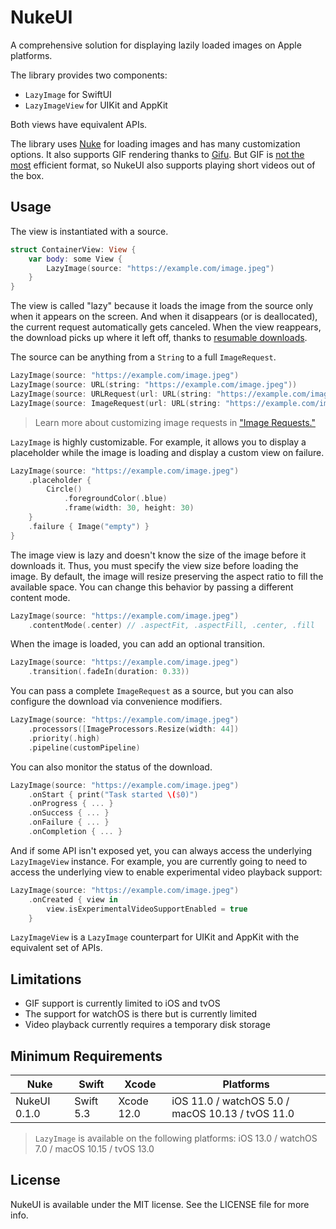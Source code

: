 # NukeUI

A comprehensive solution for displaying lazily loaded images on Apple platforms. 

The library provides two components:

- `LazyImage` for SwiftUI
- `LazyImageView` for UIKit and AppKit

Both views have equivalent APIs.

The library uses [Nuke](https://github.com/kean/Nuke) for loading images and has many customization options. It also supports GIF rendering thanks to [Gifu](https://github.com/kaishin/Gifu). But GIF is [not the most](https://web.dev/replace-gifs-with-videos/) efficient format, so NukeUI also supports playing short videos out of the box.

## Usage

The view is instantiated with a source.

```swift
struct ContainerView: View {
    var body: some View {
        LazyImage(source: "https://example.com/image.jpeg")
    }
}
```

The view is called "lazy" because it loads the image from the source only when it appears on the screen. And when it disappears (or is deallocated), the current request automatically gets canceled. When the view reappears, the download picks up where it left off, thanks to [resumable downloads](https://kean.blog/post/resumable-downloads). 

The source can be anything from a `String` to a full `ImageRequest`.

```swift
LazyImage(source: "https://example.com/image.jpeg")
LazyImage(source: URL(string: "https://example.com/image.jpeg"))
LazyImage(source: URLRequest(url: URL(string: "https://example.com/image.jpeg")!))
LazyImage(source: ImageRequest(url: URL(string: "https://example.com/image.jpeg"), processors: [ImageProcessors.Resize(width: 44)]))
```

> Learn more about customizing image requests in ["Image Requests."](https://kean.blog/nuke/guides/customizing-requests)

`LazyImage` is highly customizable. For example, it allows you to display a placeholder while the image is loading and display a custom view on failure.

```swift
LazyImage(source: "https://example.com/image.jpeg")
    .placeholder {
        Circle()
            .foregroundColor(.blue)
            .frame(width: 30, height: 30)
    }
    .failure { Image("empty") }
}
```

The image view is lazy and doesn't know the size of the image before it downloads it. Thus, you must specify the view size before loading the image. By default, the image will resize preserving the aspect ratio to fill the available space. You can change this behavior by passing a different content mode.

```swift
LazyImage(source: "https://example.com/image.jpeg")
    .contentMode(.center) // .aspectFit, .aspectFill, .center, .fill
```

When the image is loaded, you can add an optional transition.

```swift
LazyImage(source: "https://example.com/image.jpeg")
    .transition(.fadeIn(duration: 0.33))
```

You can pass a complete `ImageRequest` as a source, but you can also configure the download via convenience modifiers.

```swift
LazyImage(source: "https://example.com/image.jpeg")
    .processors([ImageProcessors.Resize(width: 44])
    .priority(.high)
    .pipeline(customPipeline)
```

You can also monitor the status of the download.

```swift
LazyImage(source: "https://example.com/image.jpeg")
    .onStart { print("Task started \($0)")
    .onProgress { ... }
    .onSuccess { ... }
    .onFailure { ... }
    .onCompletion { ... }
```

And if some API isn't exposed yet, you can always access the underlying `LazyImageView` instance. For example, you are currently going to need to access the underlying view to enable experimental video playback support:

```swift
LazyImage(source: "https://example.com/image.jpeg")
    .onCreated { view in 
        view.isExperimentalVideoSupportEnabled = true
    }
```

`LazyImageView` is a `LazyImage` counterpart for UIKit and AppKit with the equivalent set of APIs.

## Limitations

- GIF support is currently limited to iOS and tvOS
- The support for watchOS is there but is currently limited
- Video playback currently requires a temporary disk storage

## Minimum Requirements

| Nuke          | Swift           | Xcode           | Platforms                                         |
|---------------|-----------------|-----------------|---------------------------------------------------|
| NukeUI 0.1.0   | Swift 5.3       | Xcode 12.0      | iOS 11.0 / watchOS 5.0 / macOS 10.13 / tvOS 11.0  |

> `LazyImage` is available on the following platforms: iOS 13.0 / watchOS 7.0 / macOS 10.15 / tvOS 13.0

## License

NukeUI is available under the MIT license. See the LICENSE file for more info.

